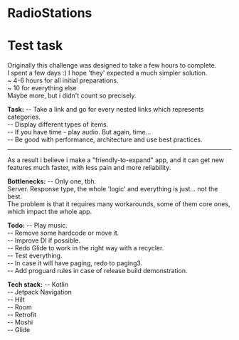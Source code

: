 # RadioStations

# Test task

Originally this challenge was designed to take a few hours to complete.  
I spent a few days :) I hope 'they' expected a much simpler solution.  
~ 4-6 hours for all initial preparations.  
~ 10 for everything else  
Maybe more, but i didn't count so precisely.

**Task:**
-- Take a link and go for every nested links which represents categories.  
-- Display different types of items.  
-- If you have time - play audio. But again, time...  
-- Be good with performance, architecture and use best practices.
  
---

As a result i believe i make a "friendly-to-expand" app, and it can get new features much faster, with less pain and more reliability.

**Bottlenecks:**
-- Only one, tbh.  
Server. Response type, the whole 'logic' and everything is just... not the best.  
The problem is that it requires many workarounds, some of them core ones, which impact the whole app.

**Todo:**
-- Play music.  
-- Remove some hardcode or move it.  
-- Improve DI if possible.  
-- Redo Glide to work in the right way with a recycler.  
-- Test everything.  
-- In case it will have paging, redo to paging3.  
-- Add proguard rules in case of release build demonstration.

**Tech stack:**
-- Kotlin  
-- Jetpack Navigation  
-- Hilt  
-- Room  
-- Retrofit  
-- Moshi  
-- Glide